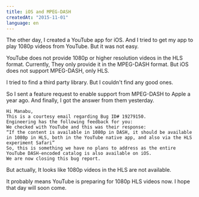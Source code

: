 ```yaml
---
title: iOS and MPEG-DASH
createdAt: "2015-11-01"
language: en
---
```


The other day, I created a YouTube app for iOS.
And I tried to get my app to play 1080p videos from YouTube.
But it was not easy.

YouTube does not provide 1080p or higher resolution videos in the HLS format.
Currently, They only provide it in the MPEG-DASH format.
But iOS does not support MPEG-DASH, only HLS.

I tried to find a third party library. But I couldn't find any good ones.

So I sent a feature request to enable support from MPEG-DASH to Apple a year ago.
And finally, I got the answer from them yesterday.

```none
Hi Manabu,
This is a courtesy email regarding Bug ID# 19279150.
Engineering has the following feedback for you:
We checked with YouTube and this was their response:
“If the content is available in 1080p in DASH, it should be available in 1080p in HLS, both in the YouTube native app, and also via the HLS experiment Safari”
So, this is something we have no plans to address as the entire YouTube DASH-encoded catalog is also available on iOS.
We are now closing this bug report.
```

But actually, It looks like 1080p videos in the HLS are not available.

It probably means YouTube is preparing for 1080p HLS videos now.
I hope that day will soon come.
